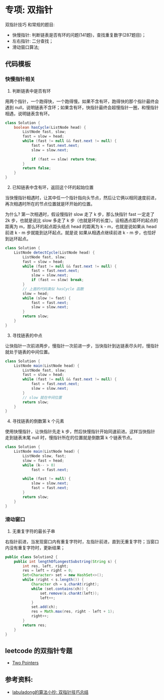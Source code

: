 # 专项: 双指针

双指针技巧 和常规的题目: 

* 快慢指针: 判断链表是否有环的问题(141题)，查找重复数字(287题目)；
* 左右指针: 二分查找；
* 滑动窗口算法;

## 代码模板

### 快慢指针相关

1. 判断链表中是否有环

用两个指针，一个跑得快，一个跑得慢。如果不含有环，跑得快的那个指针最终会遇到 null，说明链表不含环；如果含有环，快指针最终会超慢指针一圈，和慢指针相遇，说明链表含有环。

```java
class Solution {
    boolean hasCycle(ListNode head) {
        ListNode fast, slow;
        fast = slow = head;
        while (fast != null && fast.next != null) {
            fast = fast.next.next;
            slow = slow.next;
    
            if (fast == slow) return true;
        }
        return false;
    }
}
```

2. 已知链表中含有环，返回这个环的起始位置

当快慢指针相遇时，让其中任一个指针指向头节点，然后让它俩以相同速度前进，再次相遇时所在的节点位置就是环开始的位置。

为什么? 第一次相遇时，假设慢指针 slow 走了 k 步，那么快指针 fast 一定走了 2k 步，也就是说比 slow 多走了 k 步（也就是环的长度）。设相遇点距环的起点的距离为 m，那么环的起点距头结点 head 的距离为 k - m，也就是说如果从 head 前进 k - m 步就能到达环起点。就是说 如果从相遇点继续前进 k - m 步，也恰好到达环起点。

```java
class Solution {
    ListNode detectCycle(ListNode head) {
        ListNode fast, slow;
        fast = slow = head;
        while (fast != null && fast.next != null) {
            fast = fast.next.next;
            slow = slow.next;
            if (fast == slow) break;
        }
        // 上面的代码类似 hasCycle 函数
        slow = head;
        while (slow != fast) {
            fast = fast.next;
            slow = slow.next;
        }
        return slow;
    }
}
```

3. 寻找链表的中点

让快指针一次前进两步，慢指针一次前进一步，当快指针到达链表尽头时，慢指针就处于链表的中间位置。

```java
class Solution {
    ListNode main(ListNode head) {
        ListNode fast, slow;
        fast = slow = head;
        while (fast != null && fast.next != null) {
            fast = fast.next.next;
            slow = slow.next;
        }
        // slow 就在中间位置
        return slow;
    }
}
```

4. 寻找链表的倒数第 k 个元素

使用快慢指针，让快指针先走 k 步，然后快慢指针开始同速前进。这样当快指针走到链表末尾 null 时，慢指针所在的位置就是倒数第 k 个链表节点。

```java
class Solution {
    ListNode main(ListNode head) {
        ListNode slow, fast;
        slow = fast = head;
        while (k-- > 0) 
            fast = fast.next;
        
        while (fast != null) {
            slow = slow.next;
            fast = fast.next;
        }
        return slow;
    }
}
```

### 滑动窗口

1. 无重复字符的最长子串

右指针前进，当发现窗口内有重复字符时，左指针前进，直到无重复字符；当窗口内没有重复字符时，更新结果；

```java
public class Solution2 {
    public int lengthOfLongestSubstring(String s) {
        int res, left, right;
        res = left = right = 0;
        Set<Character> set = new HashSet<>();
        while (right < s.length()) {
            Character ch = s.charAt(right);
            while (set.contains(ch)) {
                set.remove(s.charAt(left));
                left++;
            }
            set.add(ch);
            res = Math.max(res, right - left + 1);
            right++;
        }
        return res;
    }
}
```

## leetcode 的双指针专题

* [Two Pointers](https://leetcode.com/tag/two-pointers/)

## 参考资料:

* [labuladong的算法小抄: 双指针技巧总结](https://labuladong.gitbook.io/algo/shu-ju-jie-gou-xi-lie/2.5-shou-ba-shou-shua-shu-zu-ti-mu/shuang-zhi-zhen-ji-qiao)